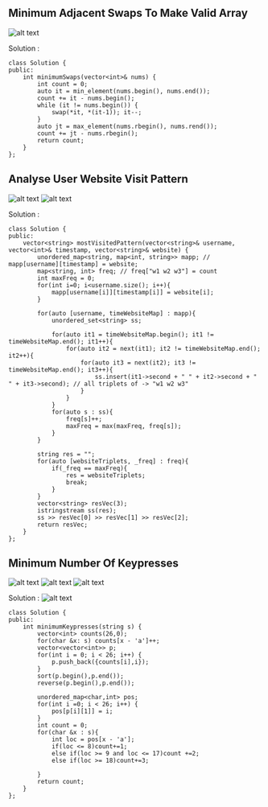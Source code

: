 ## Minimum Adjacent Swaps To Make Valid Array
![alt text](/QuesBank/Amazon/images/image1a.png)

Solution :

```
class Solution {
public:
    int minimumSwaps(vector<int>& nums) {
        int count = 0;
        auto it = min_element(nums.begin(), nums.end());
        count += it - nums.begin();
        while (it != nums.begin()) {
            swap(*it, *(it-1)); it--;
        }
        auto jt = max_element(nums.rbegin(), nums.rend());
        count += jt - nums.rbegin();
        return count;
    }   
};
```

## Analyse User Website Visit Pattern
![alt text](/QuesBank/Amazon/images/image2a.png)
![alt text](/QuesBank/Amazon/images/image2b.png)

Solution :

```
class Solution {
public:
    vector<string> mostVisitedPattern(vector<string>& username, vector<int>& timestamp, vector<string>& website) {
        unordered_map<string, map<int, string>> mapp; // mapp[username][timestamp] = website;
        map<string, int> freq; // freq["w1 w2 w3"] = count
        int maxFreq = 0;
        for(int i=0; i<username.size(); i++){
            mapp[username[i]][timestamp[i]] = website[i];
        }
        
        for(auto [username, timeWebsiteMap] : mapp){
            unordered_set<string> ss;
            
            for(auto it1 = timeWebsiteMap.begin(); it1 != timeWebsiteMap.end(); it1++){
                for(auto it2 = next(it1); it2 != timeWebsiteMap.end(); it2++){
                    for(auto it3 = next(it2); it3 != timeWebsiteMap.end(); it3++){
                        ss.insert(it1->second + " " + it2->second + " " + it3->second); // all triplets of -> "w1 w2 w3"
                    }
                }
            }
            for(auto s : ss){
                freq[s]++;
                maxFreq = max(maxFreq, freq[s]);
            }
        }
        
        string res = "";
        for(auto [websiteTriplets, _freq] : freq){
            if(_freq == maxFreq){
                res = websiteTriplets;
                break;
            }
        }
        vector<string> resVec(3);
        istringstream ss(res);
        ss >> resVec[0] >> resVec[1] >> resVec[2];
        return resVec;
    }
};

```

## Minimum Number Of Keypresses
![alt text](/QuesBank/Amazon/images/image3a.png)
![alt text](/QuesBank/Amazon/images/image3b.png)
![alt text](/QuesBank/Amazon/images/image3c.png)

Solution :
![alt text](/QuesBank/Amazon/images/image3d.png)

```
class Solution {
public:
    int minimumKeypresses(string s) {
        vector<int> counts(26,0);
        for(char &x: s) counts[x - 'a']++;
        vector<vector<int>> p;
        for(int i = 0; i < 26; i++) {
            p.push_back({counts[i],i});
        }
        sort(p.begin(),p.end());
        reverse(p.begin(),p.end());

        unordered_map<char,int> pos;
        for(int i =0; i < 26; i++) {
            pos[p[i][1]] = i;
        }
        int count = 0;
        for(char &x : s){
            int loc = pos[x - 'a'];
            if(loc <= 8)count+=1;
            else if(loc >= 9 and loc <= 17)count +=2;
            else if(loc >= 18)count+=3;
            
        }
        return count;
    }
};
```



